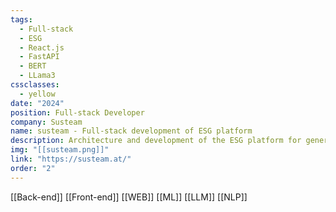 ```yaml
---
tags:
  - Full-stack
  - ESG
  - React.js
  - FastAPI
  - BERT
  - LLama3
cssclasses:
  - yellow
date: "2024"
position: Full-stack Developer
company: Susteam
name: susteam - Full-stack development of ESG platform
description: Architecture and development of the ESG platform for generating sustainability reports in the hospitality industry.
img: "[[susteam.png]]"
link: "https://susteam.at/"
order: "2"
---
```



[[Back-end]]
[[Front-end]]
[[WEB]]
[[ML]]
[[LLM]]
[[NLP]]
